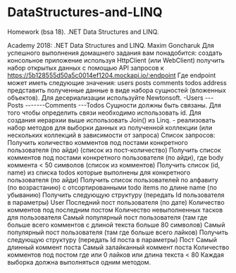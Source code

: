 # DataStructures-and-LINQ
Homework (bsa 18). .NET Data Structures and LINQ.

Academy 2018: .NET Data Structures and LINQ. Maxim Goncharuk
Для успешного выполнения домашнего задания вам понадобится:
создать консольное приложение
используя HttpClient (или WebClient) получить набор открытых данных с помощью API запросов к https://5b128555d50a5c0014ef1204.mockapi.io/:endpoint
Где endpoint может иметь следующие значения:
users
posts
comments
todos
address
представить полученные данные в виде набора сущностей (вложенных объектов). Для десериализации используйте Newtonsoft.
-Users
---Posts
-------Comments
---Todos
Сущности должны быть связаны. Для того чтобы определить связи необходимо использовать id. Для создания иерархии выше использовать Join() из Linq. - реализовать набор методов для выборки данных из полученной коллекции (или нескольких коллекций в зависимости от запроса)
Список запросов:
Получить количество комментов под постами конкретного пользователя (по айди) (список из пост-количество)
Получить список комментов под постами конкретного пользователя (по айди), где body коммента < 50 символов (список из комментов)
Получить список (id, name) из списка todos которые выполнены для конкретного пользователя (по айди)
Получить список пользователей по алфавиту (по возрастанию) с отсортированными todo items по длине name (по убыванию)
Получить следующую структуру (передать Id пользователя в параметры)
User
Последний пост пользователя (по дате)
Количество комментов под последним постом
Количество невыполненных тасков для пользователя
Самый популярный пост пользователя (там где больше всего комментов с длиной текста больше 80 символов)
Самый популярный пост пользователя (там где больше всего лайков)
Получить следующую структуру (передать Id поста в параметры)
Пост
Самый длинный коммент поста
Самый залайканный коммент поста
Количество комментов под постом где или 0 лайков или длина текста < 80
Каждая выборка должна выполняться одним методом.
